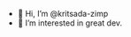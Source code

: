 - 👋 Hi, I’m @kritsada-zimp
- 👀 I’m interested in great dev.
 
<!---
kritsada-zimp/kritsada-zimp is a ✨ special ✨ repository because its `README.md` (this file) appears on your GitHub profile.
You can click the Preview link to take a look at your changes.
--->
